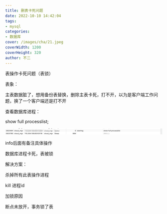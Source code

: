```yaml
---
title: 删表卡死问题
date: 2022-10-10 14:42:04
tags:
- mysql
categories:
- 数据库
cover: /images/cha/21.jpeg
coverWidth: 1200
coverHeight: 320
author: 不二
---
```


表操作卡死问题（表锁）
<!-- more -->

表象：

主表数据脏了，想用备份表替换，删除主表卡死，打不开，以为是客户端工作问题，换了一个客户端还是打不开

查看数据库进程：

show full processlist;

![image-20221010144806221](删表卡死问题/image-20221010144806221.png)

info后面有备注具体操作

数据库进程卡死，表被锁

解决方案：

杀掉所有此表操作进程

kill 进程id

加锁原因

断点未放开，事务锁了表
